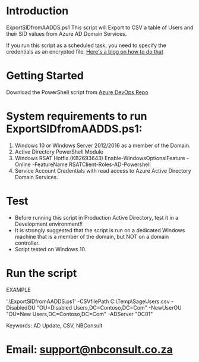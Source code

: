# Introduction 
ExportSIDfromAADDS.ps1
This script will Export to CSV a table of Users and their SID values from Azure AD Domain Services. 

If you run this script as a scheduled task, you need to specify the credentials as an encrypted file.
[Here's a blog on how to do that](https://blogs.technet.microsoft.com/robcost/2008/05/01/powershell-tip-storing-and-using-password-credentials/)


# Getting Started
Download the PowerShell script from [Azure DevOps Repo](https://dev.azure.com/mattchatt42/_git/Cape%20Union%20Mart#path=%2FExportSIDfromAADDS.ps1&version=GBmaster)

#   System requirements to run ExportSIDfromAADDS.ps1:
1.	Windows 10 or Windows Server 2012/2016 as a member of the Domain.
2.  Active Directory PowerShell Module
3.  Windows RSAT Hotfix.(KB2693643)
    Enable-WindowsOptionalFeature -Online -FeatureName RSATClient-Roles-AD-Powershell
4.  Service Account Credentials with read access to Azure Active Directory Domain Services.


# Test
*   Before running this script in Production Active Directory, test it in a Development environment!!
*   It is strongly suggested that the script is run on a dedicated Windows machine that is a member of the domain, but NOT on a domain controller.
*   Script tested on Windows 10.

# Run the script
EXAMPLE

   '.\ExportSIDfromAADDS.ps1' -CSVfilePath C:\Temp\SageUsers.csv -DisabledOU "OU=Disabled Users,DC=Contoso,DC=Com" -NewUserOU "OU=New Users,DC=Contoso,DC=Com" -ADServer "DC01"

Keywords: AD Update, CSV, NBConsult

# Email: support@nbconsult.co.za
